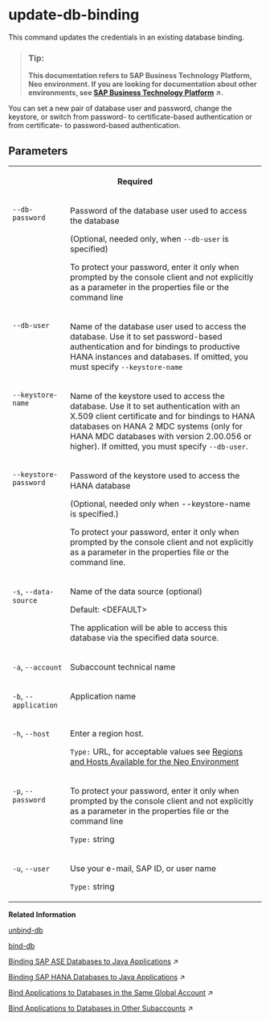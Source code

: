 <!-- loiob4f86d5166594f1bba5d6be97dd7affc -->

# update-db-binding

This command updates the credentials in an existing database binding.



> ### Tip:  
> **This documentation refers to SAP Business Technology Platform, Neo environment. If you are looking for documentation about other environments, see [SAP Business Technology Platform](https://help.sap.com/viewer/65de2977205c403bbc107264b8eccf4b/Cloud/en-US/6a2c1ab5a31b4ed9a2ce17a5329e1dd8.html "SAP Business Technology Platform (SAP BTP) is an integrated offering comprised of four technology portfolios: database and data management, application development and integration, analytics, and intelligent technologies. The platform offers users the ability to turn data into business value, compose end-to-end business processes, and build and extend SAP applications quickly.") :arrow_upper_right:.**



You can set a new pair of database user and password, change the keystore, or switch from password- to certificate-based authentication or from certificate- to password-based authentication.



## Parameters


<table>
<tr>
<th valign="top" colspan="2">

Required



</th>
</tr>
<tr>
<td valign="top">

`--db-password`



</td>
<td valign="top">

Password of the database user used to access the database

\(Optional, needed only, when `--db-user` is specified\)

To protect your password, enter it only when prompted by the console client and not explicitly as a parameter in the properties file or the command line



</td>
</tr>
<tr>
<td valign="top">

`--db-user`



</td>
<td valign="top">

Name of the database user used to access the database. Use it to set password-based authentication and for bindings to productive HANA instances and databases. If omitted, you must specify `--keystore-name`



</td>
</tr>
<tr>
<td valign="top">

`--keystore-name`



</td>
<td valign="top">

Name of the keystore used to access the database. Use it to set authentication with an X.509 client certificate and for bindings to HANA databases on HANA 2 MDC systems \(only for HANA MDC databases with version 2.00.056 or higher\). If omitted, you must specify `--db-user`.



</td>
</tr>
<tr>
<td valign="top">

`--keystore-password`



</td>
<td valign="top">

Password of the keystore used to access the HANA database

\(Optional, needed only when --keystore-name is specified.\)

To protect your password, enter it only when prompted by the console client and not explicitly as a parameter in the properties file or the command line.



</td>
</tr>
<tr>
<td valign="top">

`-s`, `--data-source`



</td>
<td valign="top">

Name of the data source \(optional\)

Default: <DEFAULT\>

The application will be able to access this database via the specified data source.



</td>
</tr>
<tr>
<td valign="top">

`-a`, `--account`



</td>
<td valign="top">

Subaccount technical name



</td>
</tr>
<tr>
<td valign="top">

`-b`, `--application` 



</td>
<td valign="top">

Application name



</td>
</tr>
<tr>
<td valign="top">

`-h`, `--host`



</td>
<td valign="top">

Enter a region host.

`Type:` URL, for acceptable values see [Regions and Hosts Available for the Neo Environment](https://help.sap.com/viewer/ea72206b834e4ace9cd834feed6c0e09/Cloud/en-US/d722f7cea9ec408b85db4c3dcba07b52.html)



</td>
</tr>
<tr>
<td valign="top">

`-p`, `--password`



</td>
<td valign="top">

To protect your password, enter it only when prompted by the console client and not explicitly as a parameter in the properties file or the command line

`Type:` string



</td>
</tr>
<tr>
<td valign="top">

`-u`, `--user`



</td>
<td valign="top">

Use your e-mail, SAP ID, or user name

`Type:` string



</td>
</tr>
</table>

**Related Information**  


[unbind-db](unbind-db-46e24bb.md "This command unbinds a database from a Java application for a particular data source.")

[bind-db](bind-db-2a4e62e.md "This command binds an SAP HANA tenant database or SAP ASE user database to a Java application using a data source.")

[Binding SAP ASE Databases to Java Applications](https://help.sap.com/viewer/3fa880aa54b74110ae99ad01503fcd60/Cloud/en-US/9fe085ea6a50486e9c350cb20e451cdf.html "Use the SAP BTP cockpit or the console client to establish a data source binding between the application and the database in the Neo environment.") :arrow_upper_right:

[Binding SAP HANA Databases to Java Applications](https://help.sap.com/viewer/d4790b2de2f4429db6f3dff54e4d7b3a/Cloud/en-US/1742986c3cfa47099442aee0cf8df5e9.html "Establish a data source binding between your applications and the SAP HANA database in the Neo environment using the SAP BTP cockpit or the console client.") :arrow_upper_right:

[Bind Applications to Databases in the Same Global Account](https://help.sap.com/viewer/3fa880aa54b74110ae99ad01503fcd60/Cloud/en-US/907b1707dec64bd9bfcc85333ab4b65d.html "You use the cockpit or the console client in the Neo environment to bind a Java application that you deployed in one subaccount to an SAP ASE database that is owned by another subaccount.") :arrow_upper_right:

[Bind Applications to Databases in Other Subaccounts](https://help.sap.com/viewer/3fa880aa54b74110ae99ad01503fcd60/Cloud/en-US/667d7a43e38843988516e46923129b32.html "To bind applications to productive SAP ASE databases in other subaccounts, you use a remote access token that indicates that access to the database has been permitted.") :arrow_upper_right:

